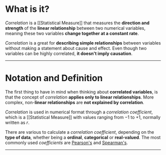 # What is it?

*Correlation* is a [[Statistical Measure]] that measures the **direction and strength** of the **linear relationship** between two numerical variables, meaning these two variables **change together at a constant rate**. 

*Correlation* is a great for **describing simple relationships** between variables without making a statement about cause and effect. Even though two variables can be highly correlated, **it doesn't imply causation**.
___
# Notation and Definition

The first thing to have in mind when thinking about **correlated variables**, is that the concept of *correlation* **applies only to linear relationships**. More complex, non-**linear relationships** are **not explained by correlation**. 

*Correlation* is used in numerical format through a *correlation coefficient*, which is a [[Statistical Measure]] with values ranging from $-1$ to $+1$, normally written as $r$.

There are various to calculate a *correlation coefficient*, depending on the **type of data**, whether being a **ordinal**, **categorical** or **real-valued**. The most commonly used *coefficients* are [Pearson's](https://en.wikipedia.org/wiki/Pearson_correlation_coefficient) and [Spearman's](https://en.wikipedia.org/wiki/Spearman%27s_rank_correlation_coefficient).
___


